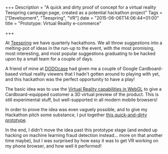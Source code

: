 +++
Description = "A quick and dirty proof of concept for a virtual reality Teespring campaign page, created as a potential hackathon project"
Tags = ["Development", "Teespring", "VR"]
date = "2015-06-06T14:06:44+01:00"
title = "Prototype: Virtual Reality e-commerce"

+++

At [Teespring](https://teespring.com/) we have quarterly hackathons. We all throw suggestions into a melting-pot of ideas in the run-up to the event, with the most promising, most interesting, and most popular suggestions graduating to be hacked upon by a small team for a couple of days.

A friend of mine at [DODOcase](http://www.dodocase.com/collections/virtual-reality) had given me a couple of Google Cardboard-based virtual reality viewers that I hadn't gotten around to playing with yet, and this hackathon was the perfect opportunity to have a play!

The basic idea was to use the [Virtual Reality capabilities in WebGL](https://vr.chromeexperiments.com/) to give a Cardboard-equipped customer a 3D virtual preview of the product. This is still experimental stuff, but well-supported in all modern mobile browsers!

In order to prove the idea was even vaguely possible, and to give my Hackathon pitch some substance, I put together [this quick-and-dirty prototype](/vr-campaign.html).

In the end, I didn't move the idea past this prototype stage (and ended up hacking on machine learning fraud detection instead… more on that another time maybe), but I was surprised by how easy it was to get VR working on my phone browser, and how well it performed!
